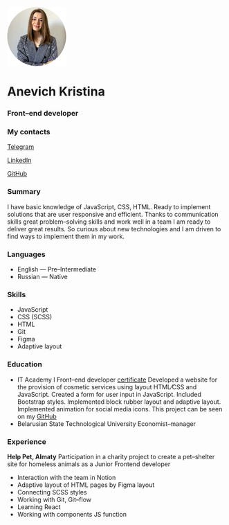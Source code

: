 <img src="./image/Photo.png" alt="Photo" width="27%"/>

# Anevich Kristina
### Front&ndash;end developer
### My contacts
[Telegram](https://t.me/tinanevich)

[LinkedIn](https://www.linkedin.com/in/kristina-anevich/)

[GitHub](https://github.com/Tinanevich)

### Summary
I have basic knowledge of JavaScript, CSS, HTML. Ready to implement solutions that are user responsive and efficient. Thanks to communication skills great problem–solving skills and work well in a team I am ready to deliver great results. So curious about new technologies and I am driven to find ways to implement them in my work.

### Languages
 * English — Pre–Intermediate
 * Russian — Native

### Skills
 * JavaScript
 * CSS (SCSS)
 * HTML
 * Git
 * Figma
 * Adaptive layout

### Education
 * IT Academy I Front–end developer [certificate](https://yadi.sk/i/_nPQ5e1U48JGlw)
 Developed a website for the provision of cosmetic services using layout HTML&frasl;CSS and JavaScript. Created a form for user input in JavaScript. Included Bootstrap styles. Implemented block rubber layout and adaptive layout. Implemented animation for social media icons. This project can be seen on my [GitHub](https://github.com/Tinanevich)
 * Belarusian State Technological University Economist&ndash;manager

### Experience
__Help Pet, Almaty__
Participation in a charity project to create a pet&ndash;shelter site for homeless animals as a Junior Frontend developer
 * Interaction with the team in Notion
 * Adaptive layout of HTML pages by Figma layout
 * Connecting SCSS styles
 * Working with Git, Git&ndash;flow
 * Learning React
 * Working with components JS function